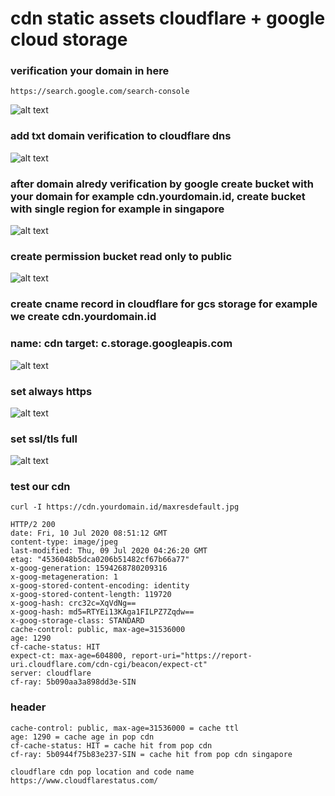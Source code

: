 # cdn static assets cloudflare + google cloud storage

### verification your domain in here
```
https://search.google.com/search-console
```
![alt text](https://i.imgur.com/lg0wqCI.png)

### add txt domain verification to cloudflare dns
![alt text](https://i.imgur.com/aUbAVse.png)

### after domain alredy verification by google create bucket with your domain for example cdn.yourdomain.id, create bucket with single region for example in singapore
![alt text](https://i.imgur.com/pusX8XZ.png)

### create permission bucket read only to public
![alt text](https://i.imgur.com/T1gelEV.png)

### create cname record in cloudflare for gcs storage for example we create cdn.yourdomain.id
### name: cdn target: c.storage.googleapis.com
![alt text](https://i.imgur.com/V9ZkW2l.png)

### set always https
![alt text](https://i.imgur.com/eiR59Yp.png)

### set ssl/tls full
![alt text](https://i.imgur.com/GhikuKR.png)

### test our cdn
```
curl -I https://cdn.yourdomain.id/maxresdefault.jpg
```
```
HTTP/2 200 
date: Fri, 10 Jul 2020 08:51:12 GMT
content-type: image/jpeg
last-modified: Thu, 09 Jul 2020 04:26:20 GMT
etag: "4536048b5dca0206b51482cf67b66a77"
x-goog-generation: 1594268780209316
x-goog-metageneration: 1
x-goog-stored-content-encoding: identity
x-goog-stored-content-length: 119720
x-goog-hash: crc32c=XqVdNg==
x-goog-hash: md5=RTYEi13KAga1FILPZ7Zqdw==
x-goog-storage-class: STANDARD
cache-control: public, max-age=31536000
age: 1290
cf-cache-status: HIT
expect-ct: max-age=604800, report-uri="https://report-uri.cloudflare.com/cdn-cgi/beacon/expect-ct"
server: cloudflare
cf-ray: 5b090aa3a898dd3e-SIN
```
### header
```
cache-control: public, max-age=31536000 = cache ttl
age: 1290 = cache age in pop cdn
cf-cache-status: HIT = cache hit from pop cdn
cf-ray: 5b0944f75b83e237-SIN = cache hit from pop cdn singapore
```
```
cloudflare cdn pop location and code name
https://www.cloudflarestatus.com/
```
